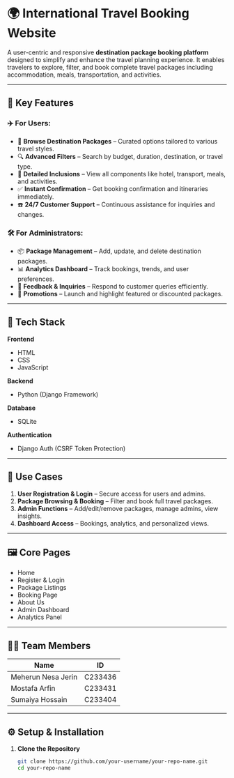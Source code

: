# 🌍 International Travel Booking Website

A user-centric and responsive **destination package booking platform** designed to simplify and enhance the travel planning experience. It enables travelers to explore, filter, and book complete travel packages including accommodation, meals, transportation, and activities.

---

## 🚀 Key Features

### ✈️ For Users:
- 🧳 **Browse Destination Packages** – Curated options tailored to various travel styles.
- 🔍 **Advanced Filters** – Search by budget, duration, destination, or travel type.
- 📄 **Detailed Inclusions** – View all components like hotel, transport, meals, and activities.
- ✅ **Instant Confirmation** – Get booking confirmation and itineraries immediately.
- ☎️ **24/7 Customer Support** – Continuous assistance for inquiries and changes.

### 🛠️ For Administrators:
- 📦 **Package Management** – Add, update, and delete destination packages.
- 📊 **Analytics Dashboard** – Track bookings, trends, and user preferences.
- 💬 **Feedback & Inquiries** – Respond to customer queries efficiently.
- 🎯 **Promotions** – Launch and highlight featured or discounted packages.

---

## 🧰 Tech Stack

**Frontend**  
- HTML  
- CSS  
- JavaScript  

**Backend**  
- Python (Django Framework)

**Database**  
- SQLite  

**Authentication**  
- Django Auth (CSRF Token Protection)

---

## 🧭 Use Cases

1. **User Registration & Login** – Secure access for users and admins.
2. **Package Browsing & Booking** – Filter and book full travel packages.
3. **Admin Functions** – Add/edit/remove packages, manage admins, view insights.
4. **Dashboard Access** – Bookings, analytics, and personalized views.

---

## 🖼️ Core Pages

- Home  
- Register & Login  
- Package Listings  
- Booking Page  
- About Us  
- Admin Dashboard  
- Analytics Panel  

---

## 👩‍💻 Team Members

| Name                | ID       |
|---------------------|----------|
| Meherun Nesa Jerin  | C233436  |
| Mostafa Arfin       | C233431  |
| Sumaiya Hossain     | C233404  |

---

## ⚙️ Setup & Installation

1. **Clone the Repository**
   ```bash
   git clone https://github.com/your-username/your-repo-name.git
   cd your-repo-name

